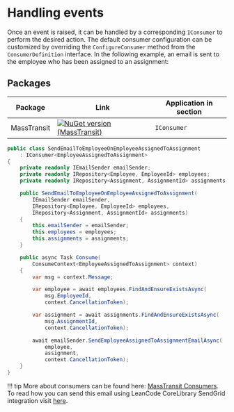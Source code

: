 # Handling events

Once an event is raised, it can be handled by a corresponding `IConsumer` to perform the desired action. The default consumer configuration can be customized by overriding the `ConfigureConsumer` method from the `ConsumerDefinition` interface. In the following example, an email is sent to the employee who has been assigned to an assignment:

## Packages

| Package | Link | Application in section |
| --- | ----------- | ----------- |
| MassTransit | [![NuGet version (MassTransit)](https://img.shields.io/nuget/v/MassTransit.svg?style=flat-square&logo=nuget)](https://www.nuget.org/packages/MassTransit) | `IConsumer` |

```csharp
public class SendEmailToEmployeeOnEmployeeAssignedToAssignment
    : IConsumer<EmployeeAssignedToAssignment>
{
    private readonly IEmailSender emailSender;
    private readonly IRepository<Employee, EmployeeId> employees;
    private readonly IRepository<Assignment, AssignmentId> assignments;

    public SendEmailToEmployeeOnEmployeeAssignedToAssignment(
        IEmailSender emailSender,
        IRepository<Employee, EmployeeId> employees,
        IRepository<Assignment, AssignmentId> assignments)
    {
        this.emailSender = emailSender;
        this.employees = employees;
        this.assignments = assignments;
    }

    public async Task Consume(
        ConsumeContext<EmployeeAssignedToAssignment> context)
    {
        var msg = context.Message;

        var employee = await employees.FindAndEnsureExistsAsync(
            msg.EmployeeId,
            context.CancellationToken);

        var assignment = await assignments.FindAndEnsureExistsAsync(
            msg.AssignmentId,
            context.CancellationToken);

        await emailSender.SendEmployeeAssignedToAssignmentEmailAsync(
            employee,
            assignment,
            context.CancellationToken);
    }
}
```

!!! tip
    More about consumers can be found here: [MassTransit Consumers](https://masstransit.io/documentation/concepts/consumers). To read how you can send this email using LeanCode CoreLibrary SendGrid integration visit [here](../../external_integrations/emails_sendgrid/index.md).
